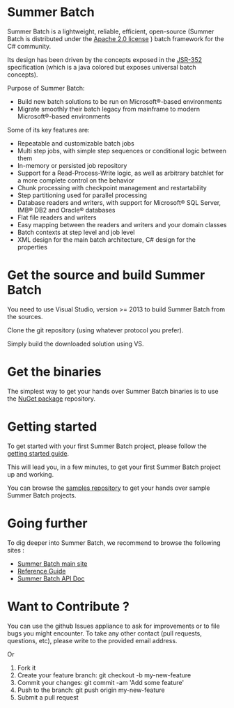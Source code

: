 # Summer Batch

Summer Batch is a lightweight, reliable, efficient, open-source (Summer Batch is distributed under the [Apache 2.0 license](http://www.apache.org/licenses/LICENSE-2.0 "Apache 2 license") ) batch framework for the C# community.

Its design has been driven by the concepts exposed in the [JSR-352](https://www.jcp.org/en/jsr/detail?id=352 "jsr-352 spec") specification (which is a java colored but exposes universal batch concepts).

Purpose of Summer Batch:

* Build new batch solutions to be run on Microsoft®-based environments
* Migrate smoothly their batch legacy from mainframe to modern Microsoft®-based environments

Some of its key features are:

*	Repeatable and customizable batch jobs
*	Multi step jobs, with simple step sequences or conditional logic between them
*	In-memory or persisted job repository
*	Support for a Read-Process-Write logic, as well as arbitrary batchlet for a more complete control on the behavior
*	Chunk processing with checkpoint management and restartability
*	Step partitioning used for parallel processing
*	Database readers and writers, with support for Microsoft® SQL Server, IMB® DB2 and Oracle® databases
*	Flat file readers and writers
*	Easy mapping between the readers and writers and your domain classes
*	Batch contexts at step level and job level
*	XML design for the main batch architecture, C# design for the properties


# Get the source and build Summer Batch

You need to use Visual Studio, version >= 2013 to build Summer Batch from the sources.

Clone the git repository (using whatever protocol you prefer).

Simply build the downloaded solution using VS. 

# Get the binaries

The simplest way to get your hands over Summer Batch binaries is to use the [NuGet package](https://www.nuget.org/packages/SummerBatch/ "nuget package") repository.

# Getting started

To get started with your first Summer Batch project, please follow the 
[getting started guide](http://www.bluage.com/docs/summerbatch/refguide/gettingstarted.xhtml "Getting Started").
  
This will lead you, in a few minutes, to get your first Summer Batch project up and working.

You can browse the [samples repository](https://github.com/SummerBatch/samples "samples repository") to get your hands over
sample Summer Batch projects.

# Going further
To dig deeper into Summer Batch, we recommend to browse the following sites :

*	[Summer Batch main site](http://www.summerbatch.com "Summer Batch main site")
*	[Reference Guide](http://www.bluage.com/docs/summerbatch/refguide/referenceguide.xhtml "Reference Guide")
*	[Summer Batch API Doc](http://www.bluage.com/docs/summerbatch/api/index.html "API Doc")

# Want to Contribute ?
You can use the github Issues appliance to ask for improvements or to file bugs you might encounter.
To take any other contact (pull requests, questions, etc), please write to the provided email address. 

Or

1. Fork it
2. Create your feature branch: git checkout -b my-new-feature
3. Commit your changes: git commit -am 'Add some feature'
4. Push to the branch: git push origin my-new-feature
5. Submit a pull request
